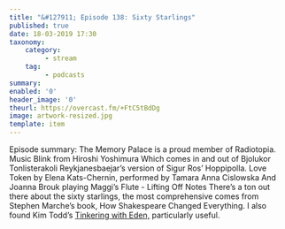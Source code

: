 ```yaml
---
title: "&#127911; Episode 138: Sixty Starlings"
published: true
date: 18-03-2019 17:30
taxonomy:
    category:
         - stream
    tag:
         - podcasts
summary:
enabled: '0'
header_image: '0'
theurl: https://overcast.fm/+FtC5tBdDg
image: artwork-resized.jpg
template: item
---
```

 
Episode summary: The Memory Palace is a proud member of Radiotopia. Music Blink from Hiroshi Yoshimura Which comes in and out of Bjolukor Tonlisterakoli Reykjanesbaejar’s version of Sigur Ros’ Hoppipolla. Love Token by Elena Kats-Chernin, performed by Tamara Anna Cislowska And Joanna Brouk playing Maggi’s Flute - Lifting Off Notes There’s a ton out there about the sixty starlings, the most comprehensive comes from Stephen Marche’s book, How Shakespeare Changed Everything. I also found Kim Todd’s [Tinkering with Eden,](https://www.amazon.com/Tinkering-Eden-Natural-History-Exotics/dp/0393048608) particularly useful.

